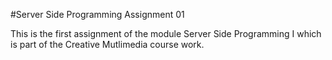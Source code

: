 #Server Side Programming Assignment 01

This is the first assignment of the module Server Side Programming I which is part of the Creative Mutlimedia course work.